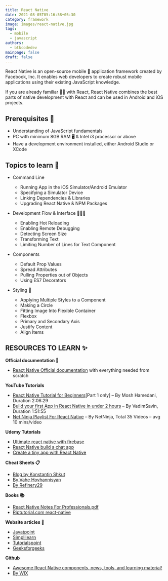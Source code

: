 ```yaml
---
title: React Native
date: 2021-08-05T05:16:58+05:30
category: framework
image: images/react-native.jpg
tags:
  - mobile
  - javascript
authors:
  - btkcodedev
mainpage: false
draft: false
---
```

React Native is an open-source mobile 📱 application framework created by Facebook, Inc. It enables web developers to create robust mobile applications using their existing JavaScript knowledge.

If you are already familiar 💪🏻 with React, React Native combines the best parts of native development with React and can be used in Android and iOS projects.

## Prerequisites 💎

* Understanding of JavaScript fundamentals
* PC with minimum 8GB RAM 🖥️ & Intel i3 processor or above
* Have a development environment installed, either Android Studio or XCode

## Topics to learn 🌟

* Command Line

  * Running App in the iOS Simulator/Android Emulator
  * Specifying a Simulator Device
  * Linking Dependencies & Libraries
  * Upgrading React Native & NPM Packages
* Development Flow & Interface 👨🏻‍💻

  * Enabling Hot Reloading
  * Enabling Remote Debugging
  * Detecting Screen Size
  * Transforming Text
  * Limiting Number of Lines for Text Component
* Components

  * Default Prop Values
  * Spread Attributes
  * Pulling Properties out of Objects
  * Using ES7 Decorators
* Styling 🎨

  * Applying Multiple Styles to a Component
  * Making a Circle
  * Fitting Image Into Flexible Container
  * Flexbox
  * Primary and Secondary Axis
  * Justify Content
  * Align Items

## RESOURCES TO LEARN ✨

**Official documentation 📜**

* [React Native Official documentation](https://reactnative.dev/docs/getting-started) with everything needed from scratch

**YouTube Tutorials**

* [React Native Tutorial for Beginners](https://www.youtube.com/watch?v=0-S5a0eXPoc)\[Part 1 only] – By Mosh Hamedani, Duration 2:06:29
* [Build your first App in React Native in under 2 hours](https://www.youtube.com/watch?v=iQ_0Fd_N3Mk&ab_channel=VadimSavin) – By VadimSavin, Duration 1:51:55
* [Net Ninja Playlist For React Native](https://www.youtube.com/playlist?list=PL4cUxeGkcC9ixPU-QkScoRBVxtPPzVjrQ) – By NetNinja, Total 35 Videos – avg 10 mins/video

**Udemy Tutorials**

* [Ultimate react native with firebase](https://www.udemy.com/course/ultimate-react-native-with-firebase/)
* [React Native build a chat app](https://www.udemy.com/course/learn-react-native-by-building-a-chat-app/)
* [Create a tiny app with React Native](https://www.udemy.com/course/create-a-tiny-app-with-react-native/)

**Cheat Sheets 📋**

* [Blog by Konstantin Shkut](https://rationalappdev.com/react-native-cheat-sheet/#running-app-in-the-android-simulator)
* [By Vahe Hovhannisyan](https://github.com/vhpoet/react-native-styling-cheat-sheet)
* [By Refinery29](https://github.com/refinery29/react-native-cheat-sheet)

**Books 📚**

* [React Native Notes For Professionals.pdf](https://books.goalkicker.com/ReactNativeBook/ReactNativeNotesForProfessionals.pdf)
* [Riptutorial.com react-native](https://riptutorial.com/Download/react-native.pdf)

**Website articles 📝**

* [Javatpoint](https://www.javatpoint.com/react-native-tutorial)
* [Simplilearn](https://www.simplilearn.com/react-native-tutorial-article)
* [Tutorialspoint](https://www.tutorialspoint.com/react_native/index.htm)
* [Geeksforgeeks](https://www.geeksforgeeks.org/introduction-react-native/)

**Github**

* [Awesome React Native components, news, tools, and learning material!](https://github.com/jondot/awesome-react-native)
* [By WIX ](https://github.com/wix/react-native-crash-course)